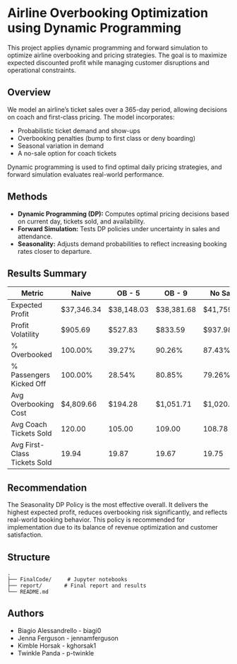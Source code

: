 # Airline Overbooking Optimization using Dynamic Programming

This project applies dynamic programming and forward simulation to optimize airline overbooking and pricing strategies. The goal is to maximize expected discounted profit while managing customer disruptions and operational constraints.

## Overview

We model an airline’s ticket sales over a 365-day period, allowing decisions on coach and first-class pricing. The model incorporates:
- Probabilistic ticket demand and show-ups
- Overbooking penalties (bump to first class or deny boarding)
- Seasonal variation in demand
- A no-sale option for coach tickets

Dynamic programming is used to find optimal daily pricing strategies, and forward simulation evaluates real-world performance.

## Methods

- **Dynamic Programming (DP):** Computes optimal pricing decisions based on current day, tickets sold, and availability.
- **Forward Simulation:** Tests DP policies under uncertainty in sales and attendance.
- **Seasonality:** Adjusts demand probabilities to reflect increasing booking rates closer to departure.

## Results Summary

| Metric                           | Naive       | OB - 5     | OB - 9     | No Sale    | Seasonality |
|----------------------------------|-------------|------------|------------|------------|--------------|
| Expected Profit                  | $37,346.34  | $38,148.03 | $38,381.68 | $41,759.37 | **$41,833.27** |
| Profit Volatility                | $905.69     | $527.83    | $833.59    | $937.98    | $932.13       |
| % Overbooked                     | 100.00%     | 39.27%     | 90.26%     | 87.43%     | 82.34%        |
| % Passengers Kicked Off          | 100.00%     | 28.54%     | 80.85%     | 79.26%     | 70.99%        |
| Avg Overbooking Cost             | $4,809.66   | $194.28    | $1,051.71  | $1,020.36  | $852.63       |
| Avg Coach Tickets Sold           | 120.00      | 105.00     | 109.00     | 108.78     | 108.34        |
| Avg First-Class Tickets Sold     | 19.94       | 19.87      | 19.67      | 19.75      | 19.55         |

## Recommendation

The Seasonality DP Policy is the most effective overall. It delivers the highest expected profit, reduces overbooking risk significantly, and reflects real-world booking behavior. This policy is recommended for implementation due to its balance of revenue optimization and customer satisfaction.

## Structure

```
.
├── FinalCode/     # Jupyter notebooks
├── report/       # Final report and results
└── README.md
```

## Authors

- Biagio Alessandrello - biagi0
- Jenna Ferguson - jennamferguson
- Kimble Horsak - kghorsak1
- Twinkle Panda - p-twinkle
